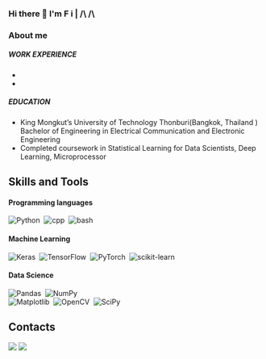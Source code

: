 ### Hi there 👋 I'm F i | /\ /\

### About me

##### WORK EXPERIENCE

-
-

##### EDUCATION

- King Mongkut’s University of Technology Thonburi(Bangkok, Thailand ) Bachelor of Engineering in Electrical Communication and Electronic Engineering
- Completed coursework in Statistical Learning for Data Scientists, Deep Learning, Microprocessor

## Skills and Tools

#### Programming languages

![Python](https://img.shields.io/badge/-Python-05122A?style=flat&logo=python)&nbsp;
![cpp](https://img.shields.io/badge/-C++-05122A?style=flat&logo=cplusplus)&nbsp;
![bash](https://img.shields.io/badge/-Bash-05122A?style=flat&logo=gnubash)&nbsp;

#### Machine Learning

![Keras](https://img.shields.io/badge/Keras-%23D00000.svg?style=flat&logo=Keras)&nbsp;
![TensorFlow](https://img.shields.io/badge/TensorFlow-%23FF6F00.svg?style=flat&logo=TensorFlow&logoColor=white)&nbsp;
![PyTorch](https://img.shields.io/badge/PyTorch-%23EE4C2C.svg?style=flat&logo=PyTorch&logoColor=white)&nbsp;
![scikit-learn](https://img.shields.io/badge/scikit--learn-%23F7931E.svg?style=flat&logoColor=white)&nbsp;

#### Data Science

![Pandas](https://img.shields.io/badge/pandas-%23150458.svg?style=flat&logo=pandas&logoColor=white)&nbsp;
![NumPy](https://img.shields.io/badge/numpy-%23013243.svg?style=flat&logoColor=white)&nbsp;  
![Matplotlib](https://img.shields.io/badge/Matplotlib-%23d9ead3.svg?style=flat&logo=Matplotlib&logoColor=black)&nbsp;
![OpenCV](https://img.shields.io/badge/opencv-%23white.svg?style=flat&logoColor=white)&nbsp;
![SciPy](https://img.shields.io/badge/SciPy-%230C55A5.svg?style=flat&logoColor=%white)&nbsp;

## Contacts

 [<img src="https://img.shields.io/badge/Gmail-D14836?style=for-the-badge&logo=gmail&logoColor=white">](mailto:konthee1995@gmail.com)
 [<img src="https://img.shields.io/badge/linkedin-%230077B5.svg?style=for-the-badge&logo=linkedin&logoColor=white">](https://www.linkedin.com/in/konthee-boonmeeprakob-61691a25a/)

<!--
**FiLM-Keerathap/FiLM-Keerathap** is a ✨ _special_ ✨ repository because its `README.md` (this file) appears on your GitHub profile.

Here are some ideas to get you started:

- 🔭 I’m currently working on ...
- 🌱 I’m currently learning ...
- 👯 I’m looking to collaborate on ...
- 🤔 I’m looking for help with ...
- 💬 Ask me about ...
- 📫 How to reach me: ...
- 😄 Pronouns: ...
- ⚡ Fun fact: ...
-->
